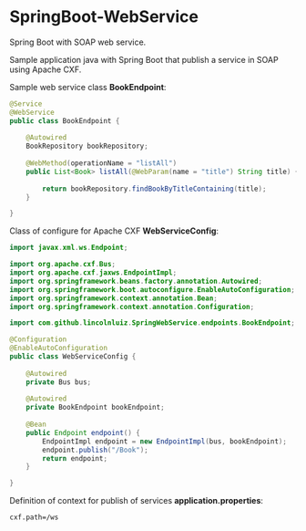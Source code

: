 # SpringBoot-WebService

Spring Boot with SOAP web service.

Sample application java with Spring Boot that publish a service in SOAP using Apache CXF.

Sample web service class **BookEndpoint**:

```java
@Service
@WebService
public class BookEndpoint {
	
	@Autowired
	BookRepository bookRepository;
	
	@WebMethod(operationName = "listAll")
	public List<Book> listAll(@WebParam(name = "title") String title) {
		
		return bookRepository.findBookByTitleContaining(title);
	}

}
```
Class of configure for Apache CXF **WebServiceConfig**:

```java
import javax.xml.ws.Endpoint;

import org.apache.cxf.Bus;
import org.apache.cxf.jaxws.EndpointImpl;
import org.springframework.beans.factory.annotation.Autowired;
import org.springframework.boot.autoconfigure.EnableAutoConfiguration;
import org.springframework.context.annotation.Bean;
import org.springframework.context.annotation.Configuration;

import com.github.lincolnluiz.SpringWebService.endpoints.BookEndpoint;

@Configuration
@EnableAutoConfiguration
public class WebServiceConfig {
	
	@Autowired
    private Bus bus;
	
	@Autowired
	private BookEndpoint bookEndpoint;
 
    @Bean
    public Endpoint endpoint() {
        EndpointImpl endpoint = new EndpointImpl(bus, bookEndpoint);
        endpoint.publish("/Book");
        return endpoint;
    }

}
```
Definition of context for publish of services **application.properties**:
```
cxf.path=/ws
```
